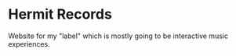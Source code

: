 # Hermit Records

Website for my "label" which is mostly going to be interactive music experiences.
